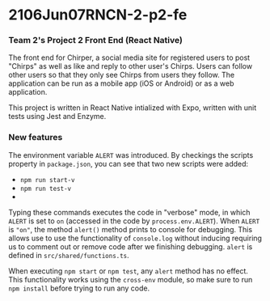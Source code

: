 # 2106Jun07RNCN-2-p2-fe

### Team 2's Project 2 Front End (React Native)

The front end for Chirper, a social media site for registered users to post "Chirps" as well as like and reply to other user's Chirps. Users can follow other users so that they only see Chirps from users they follow. The application can be run as a mobile app (iOS or Android) or as a web application.

This project is written in React Native intialized with Expo, written with unit tests using Jest and Enzyme.

### New features

The environment variable ```ALERT``` was introduced. By checkings the scripts property in ```package.json```, you can see that two new scripts were added:
- ```npm run start-v```
- ```npm run test-v```
- 
Typing these commands executes the code in "verbose" mode, in which ```ALERT``` is set to ```on``` (accessed in the code by ```process.env.ALERT```). When ```ALERT``` is ```"on"```, the method ```alert()``` method prints to console for debugging. This allows use to use the functionality of ```console.log``` without inducing requiring us to comment out or remove code after we finishing debugging. ```alert``` is defined in ```src/shared/functions.ts```.

When executing ```npm start``` or ```npm test```, any ```alert``` method has no effect. This functionality works using the ```cross-env``` module, so make sure to run ```npm install``` before trying to run any code.
